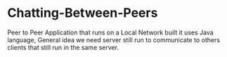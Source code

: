 # Chatting-Between-Peers
Peer to Peer Application that runs on a Local Network built it uses Java language, General idea we need server still run to communicate to others clients that still run in the same server.

